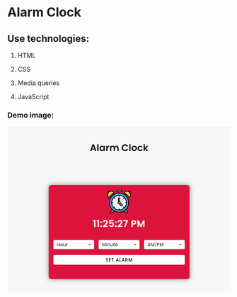 # Alarm Clock

## Use technologies:

1. HTML 

2. CSS

3. Media queries

4. JavaScript

### Demo image:

<img src="./css/assets/demoImage.png">
